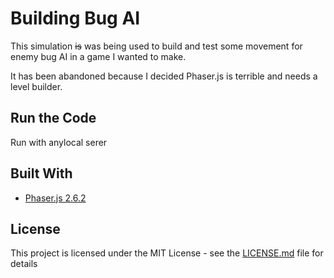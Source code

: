 # Building Bug AI 

This simulation ~~is~~ was being used to build and test some movement for enemy bug AI in a game I wanted to make. 

It has been abandoned because I decided Phaser.js is terrible and needs a level builder. 

## Run the Code 
Run with anylocal serer 

## Built With
* [Phaser.js 2.6.2 ]([https://phaser.io/](https://phaser.io/)) 

## License

This project is licensed under the MIT License - see the [LICENSE.md](LICENSE.md) file for details
